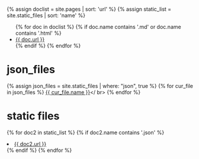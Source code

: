 {% assign doclist = site.pages | sort: 'url'  %}
{% assign static_list = site.static_files | sort: 'name'  %}

<ul>
  {% for doc in doclist %}
    {% if doc.name contains '.md' or doc.name contains '.html' %}
      <li><a href="{{ site.baseurl }}{{ doc.url }}">{{ doc.url }}</a></li>
    {% endif %}
  {% endfor %}
</ul>

# json_files
{% assign json_files = site.static_files | where: "json", true %}
{% for cur_file in json_files %}
  <a href="./{{ cur_file.name }}">{{ cur_file.name }}</a></ br>
{% endfor %}

# static files
{% for doc2 in static_list %}
  {% if doc2.name contains '.json' %}
    <li><a href="{{ site.baseurl }}{{ doc2.url }}">{{ doc2.url }}</a></li>
  {% endif %}
{% endfor %}
